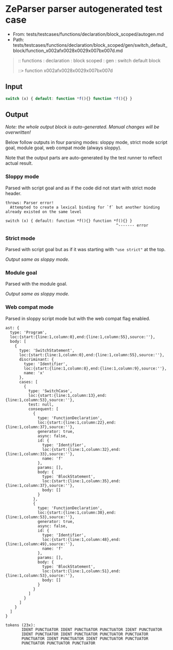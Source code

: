 # ZeParser parser autogenerated test case

- From: tests/testcases/functions/declaration/block_scoped/autogen.md
- Path: tests/testcases/functions/declaration/block_scoped/gen/switch_default_block/function_x002afx0028x0029x007bx007d.md

> :: functions : declaration : block scoped : gen : switch default block
>
> ::> function x002afx0028x0029x007bx007d

## Input


`````js
switch (x) { default: function *f(){} function *f(){} }
`````

## Output

_Note: the whole output block is auto-generated. Manual changes will be overwritten!_

Below follow outputs in four parsing modes: sloppy mode, strict mode script goal, module goal, web compat mode (always sloppy).

Note that the output parts are auto-generated by the test runner to reflect actual result.

### Sloppy mode

Parsed with script goal and as if the code did not start with strict mode header.

`````
throws: Parser error!
  Attempted to create a lexical binding for `f` but another binding already existed on the same level

switch (x) { default: function *f(){} function *f(){} }
                                                ^------- error
`````

### Strict mode

Parsed with script goal but as if it was starting with `"use strict"` at the top.

_Output same as sloppy mode._

### Module goal

Parsed with the module goal.

_Output same as sloppy mode._

### Web compat mode

Parsed in sloppy script mode but with the web compat flag enabled.

`````
ast: {
  type: 'Program',
  loc:{start:{line:1,column:0},end:{line:1,column:55},source:''},
  body: [
    {
      type: 'SwitchStatement',
      loc:{start:{line:1,column:0},end:{line:1,column:55},source:''},
      discriminant: {
        type: 'Identifier',
        loc:{start:{line:1,column:8},end:{line:1,column:9},source:''},
        name: 'x'
      },
      cases: [
        {
          type: 'SwitchCase',
          loc:{start:{line:1,column:13},end:{line:1,column:53},source:''},
          test: null,
          consequent: [
            {
              type: 'FunctionDeclaration',
              loc:{start:{line:1,column:22},end:{line:1,column:37},source:''},
              generator: true,
              async: false,
              id: {
                type: 'Identifier',
                loc:{start:{line:1,column:32},end:{line:1,column:33},source:''},
                name: 'f'
              },
              params: [],
              body: {
                type: 'BlockStatement',
                loc:{start:{line:1,column:35},end:{line:1,column:37},source:''},
                body: []
              }
            },
            {
              type: 'FunctionDeclaration',
              loc:{start:{line:1,column:38},end:{line:1,column:53},source:''},
              generator: true,
              async: false,
              id: {
                type: 'Identifier',
                loc:{start:{line:1,column:48},end:{line:1,column:49},source:''},
                name: 'f'
              },
              params: [],
              body: {
                type: 'BlockStatement',
                loc:{start:{line:1,column:51},end:{line:1,column:53},source:''},
                body: []
              }
            }
          ]
        }
      ]
    }
  ]
}

tokens (23x):
       IDENT PUNCTUATOR IDENT PUNCTUATOR PUNCTUATOR IDENT PUNCTUATOR
       IDENT PUNCTUATOR IDENT PUNCTUATOR PUNCTUATOR PUNCTUATOR
       PUNCTUATOR IDENT PUNCTUATOR IDENT PUNCTUATOR PUNCTUATOR
       PUNCTUATOR PUNCTUATOR PUNCTUATOR
`````

